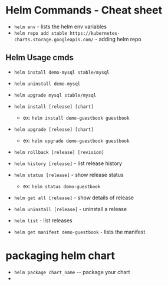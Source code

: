 # Helm Commands - Cheat sheet

- ``` helm env ``` - lists the helm env variables
- ``` helm repo add stable https://kubernetes-charts.storage.googleapis.com/ ```  - adding helm repo 

## Helm Usage cmds

- ``` helm install demo-mysql stable/mysql ```
- ``` helm uninstall demo-mysql ```
- ``` helm upgrade mysql stable/mysql ```

- ``` helm install [release] [chart] ```
  - ex: ``` helm install demo-guestbook guestbook ```
- ``` helm upgrade [release] [chart] ```
  - ex: ``` helm upgrade demo-guestbook guestbook ```

- ``` helm rollback [release] [revision] ```
- ``` helm history [release] ``` - list release history
- ``` helm status [release] ``` - show release status
  - ex: ``` helm status demo-guestbook ```
- ``` helm get all [release] ``` - show details of release
- ``` helm uninstall [release] ``` - uninstall a release
- ``` helm list ``` - list releases
- ``` helm get manifest demo-guestbook ``` - lists the manifest
  
# packaging helm chart

- ``` helm package chart_name ``` -- package your chart
- 